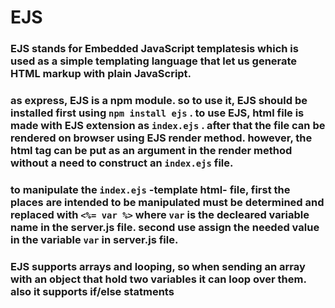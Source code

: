 # EJS
### EJS stands for Embedded JavaScript templatesis which is used as a simple templating language that let us generate HTML markup with plain JavaScript.
### as express, EJS is a npm module. so to use it, EJS should be installed first using `npm install ejs` . to use EJS, html file is made with EJS extension as `index.ejs` . after that the file can be rendered on browser using EJS render method. however, the html tag can be put as an argument in the render method without a need to construct an `index.ejs` file. 
### to manipulate the `index.ejs` -template html- file, first the places are intended to be manipulated must be determined and replaced with `<%= var %>` where `var` is the decleared variable name in the server.js file. second use assign the needed value in the variable `var` in server.js file. 
### EJS supports arrays and looping, so when sending an array with an object that hold two variables it can loop over them. also it supports if/else statments